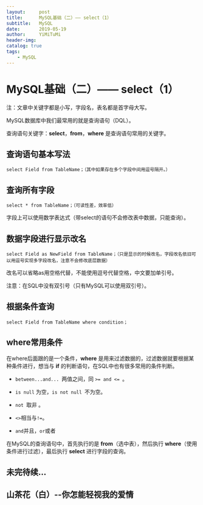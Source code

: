 ```yaml
---
layout:     post
title:      MySQL基础（二）—— select（1）
subtitle:   MySQL
date:       2019-05-19
author:     YiMiTuMi
header-img: 
catalog: true
tags:
    - MySQL
---
```

# MySQL基础（二）—— select（1）

注：文章中关键字都是小写，字段名，表名都是首字母大写。

MySQL数据库中我们最常用的就是查询语句（DQL）。

查询语句关键字：**select**，**from**，**where** 是查询语句常用的关键字。

## 查询语句基本写法


	select Field from TableName；（其中如果存在多个字段中间用逗号隔开。）


## 查询所有字段


	select * from TableName；（可读性差，效率低）

字段上可以使用数学表达式（带select的语句不会修改表中数据，只能查询）。

## 数据字段进行显示改名


	select Field as NewField from TableName；（只是显示的时候改名，字段改名依旧可以用逗号实现多字段改名，注意不会修改底层数据）

改名可以省略as用空格代替，不能使用逗号代替空格，中文要加单引号。

注意：在SQL中没有双引号（只有MySQL可以使用双引号）。

##  根据条件查询

	select Field from TableName where condition；
	
## where常用条件

在where后面跟的是一个条件，**where** 是用来过滤数据的，过滤数据就要根据某种条件进行，想当与 **if** 的判断语句，在SQL中也有很多常用的条件判断。


* `between...and... `两值之间，同 `>= and <= `。

* `is null` 为空，`is not null `不为空。

* `not `取非 。

* `<>`相当与`!=`。

* `and`并且，`or`或者

 
在MySQL的查询语句中，首先执行的是 **from**（选中表），然后执行 **where**（使用条件进行过滤），最后执行 **select** 进行字段的查询。

## 未完待续...

##  山茶花（白）--你怎能轻视我的爱情


